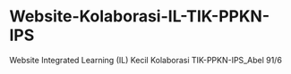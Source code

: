 # Website-Kolaborasi-IL-TIK-PPKN-IPS
Website Integrated Learning (IL) Kecil Kolaborasi TIK-PPKN-IPS_Abel 91/6
